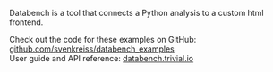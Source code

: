 <!--
Title: Databench Examples
-->

Databench is a tool that connects a Python analysis to a custom html
frontend.

Check out the code for these examples on GitHub:
[github.com/svenkreiss/databench_examples](https://github.com/svenkreiss/databench_examples)<br />
User guide and API reference:
[databench.trivial.io](http://databench.trivial.io)
